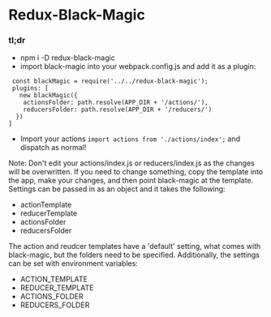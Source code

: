 # Redux-Black-Magic

### tl;dr
 - npm i -D redux-black-magic
 - import black-magic into your webpack.config.js and add it as a plugin:
  ```
   const blackMagic = require('../../redux-black-magic');
   plugins: [
     new blackMagic({
      actionsFolder: path.resolve(APP_DIR + '/actions/'),
      reducersFolder: path.resolve(APP_DIR + '/reducers/')
    })
  ]
  ```
  - Import your actions `import actions from './actions/index';` and dispatch as normal!

Note: Don't edit your actions/index.js or reducers/index.js as the changes will be overwritten. If you need to change something, copy the template into the app, make your changes, and then point black-magic at the template.
Settings can be passed in as an object and it takes the following:
 - actionTemplate
 - reducerTemplate
 - actionsFolder
 - reducersFolder

The action and reudcer templates have a 'default' setting, what comes with black-magic, but the folders need to be specified. Additionally, the settings can be set with environment variables:
 - ACTION_TEMPLATE
 - REDUCER_TEMPLATE
 - ACTIONS_FOLDER
 - REDUCERS_FOLDER
